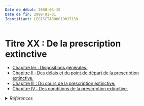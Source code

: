 ```yaml
---
Date de début: 2008-06-19
Date de fin: 2999-01-01
Identifiant: LEGISCTA000019017130
---
```


<h1>Titre XX : De la prescription extinctive</h1>

- [Chapitre Ier : Dispositions générales.](chapitre_ier/README.md)
- [Chapitre II : Des délais et du point de départ de la prescription extinctive.](chapitre_ii/README.md)
- [Chapitre III : Du cours de la prescription extinctive.](chapitre_iii/README.md)
- [Chapitre IV : Des conditions de la prescription extinctive.](chapitre_iv/README.md)

<details>
  <summary><em>Références</em></summary>

  <h2>Articles faisant référence à la section</h2>
  
  <ul>
    <li>
      <a href="https://legal.tricoteuses.fr//redirection/LEGIARTI000019014273?vers=git&vers=legifrance">LOI n° 2008-561 du 17 juin 2008 portant réforme de la prescription en matière civile - article 1 ENTIEREMENT_MODIF</a> MODIFIE source
    </li>
  </ul>
</details>
